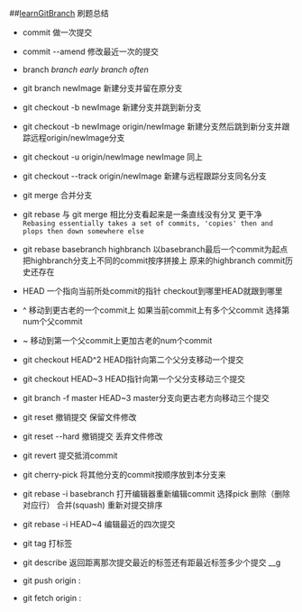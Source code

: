 ##[learnGitBranch](http://http://pcottle.github.io/learnGitBranching/) 刷题总结

- commit 做一次提交
- commit --amend 修改最近一次的提交

- branch *branch early branch often*
- git branch newImage 新建分支并留在原分支
- git checkout -b newImage 新建分支并跳到新分支
- git checkout -b newImage origin/newImage 新建分支然后跳到新分支并跟踪远程origin/newImage分支
- git checkout -u origin/newImage newImage 同上
- git checkout --track origin/newImage 新建与远程跟踪分支同名分支

- git merge 合并分支
- git rebase 与 git merge 相比分支看起来是一条直线没有分叉 更干净
   `Rebasing essentially takes a set of commits, 'copies' then and plops then down somewhere else`
- git rebase basebranch highbranch 以basebranch最后一个commit为起点把highbranch分支上不同的commit按序拼接上 原来的highbranch commit历史还存在

- HEAD 一个指向当前所处commit的指针 checkout到哪里HEAD就跟到哪里

- ^<num> 移动到更古老的一个commit上 如果当前commit上有多个父commit 选择第num个父commit
- ~<num> 移动到第一个父commit上更加古老的num个commit
- git checkout HEAD^2 HEAD指针向第二个父分支移动一个提交
- git checkout HEAD~3 HEAD指针向第一个父分支移动三个提交
- git branch -f master HEAD~3 master分支向更古老方向移动三个提交

- git reset 撤销提交 保留文件修改
- git reset --hard 撤销提交 丢弃文件修改
- git revert 提交抵消commit

- git cherry-pick <commit-hash> <commit-hash>将其他分支的commit按顺序放到本分支来
- git rebase -i basebranch 打开编辑器重新编辑commit 选择pick 删除（删除对应行） 合并(squash) 重新对提交排序
- git rebase -i HEAD~4 编辑最近的四次提交

- git tag <version-num> <commit-hash> 打标签
- git describe <commit-hash> 返回距离那次提交最近的标签还有距最近标签多少个提交 <tag>_<numCommits>_g<hash>

- git push origin <local-branch>:<remote-branch>
- git fetch origin <remote-branch>
:<local-branch>